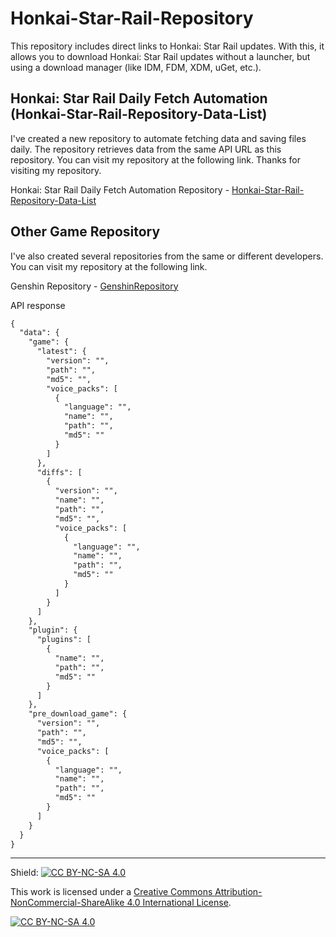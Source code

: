 # Honkai-Star-Rail-Repository
This repository includes direct links to Honkai: Star Rail updates. With this, it allows you to download Honkai: Star Rail updates without a launcher, but using a download manager (like IDM, FDM, XDM, uGet, etc.).

## Honkai: Star Rail Daily Fetch Automation (Honkai-Star-Rail-Repository-Data-List)

I've created a new repository to automate fetching data and saving files daily. The repository retrieves data from the same API URL as this repository. You can visit my repository at the following link. Thanks for visiting my repository.

Honkai: Star Rail Daily Fetch Automation Repository - [Honkai-Star-Rail-Repository-Data-List](https://github.com/JRSKelvin/Honkai-Star-Rail-Repository-Data-List)

## Other Game Repository

I've also created several repositories from the same or different developers. You can visit my repository at the following link.

Genshin Repository - [GenshinRepository](https://github.com/JRSKelvin/GenshinRepository)

API response
````markdown
{
  "data": {
    "game": {
      "latest": {
        "version": "",
        "path": "",
        "md5": "",
        "voice_packs": [
          {
            "language": "",
            "name": "",
            "path": "",
            "md5": ""
          }
        ]
      },
      "diffs": [
        {
          "version": "",
          "name": "",
          "path": "",
          "md5": "",
          "voice_packs": [
            {
              "language": "",
              "name": "",
              "path": "",
              "md5": ""
            }
          ]
        }
      ]
    },
    "plugin": {
      "plugins": [
        {
          "name": "",
          "path": "",
          "md5": ""
        }
      ]
    },
    "pre_download_game": {
      "version": "",
      "path": "",
      "md5": "",
      "voice_packs": [
        {
          "language": "",
          "name": "",
          "path": "",
          "md5": ""
        }
      ]
    }
  }
}
````

<hr>

Shield: [![CC BY-NC-SA 4.0][cc-by-nc-sa-shield]][cc-by-nc-sa]

This work is licensed under a
[Creative Commons Attribution-NonCommercial-ShareAlike 4.0 International License][cc-by-nc-sa].

[![CC BY-NC-SA 4.0][cc-by-nc-sa-image]][cc-by-nc-sa]

[cc-by-nc-sa]: http://creativecommons.org/licenses/by-nc-sa/4.0/
[cc-by-nc-sa-image]: https://licensebuttons.net/l/by-nc-sa/4.0/88x31.png
[cc-by-nc-sa-shield]: https://img.shields.io/badge/License-CC%20BY--NC--SA%204.0-lightgrey.svg
